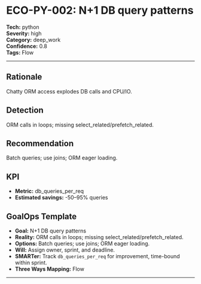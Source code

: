 # ECO-PY-002: N+1 DB query patterns

**Tech:** python  
**Severity:** high  
**Category:** deep_work  
**Confidence:** 0.8  
**Tags:** Flow

---

## Rationale
Chatty ORM access explodes DB calls and CPU/IO.

## Detection
ORM calls in loops; missing select_related/prefetch_related.

## Recommendation
Batch queries; use joins; ORM eager loading.

## KPI
- **Metric:** db_queries_per_req  
- **Estimated savings:** -50–95% queries

## GoalOps Template
- **Goal:** N+1 DB query patterns  
- **Reality:** ORM calls in loops; missing select_related/prefetch_related.  
- **Options:** Batch queries; use joins; ORM eager loading.  
- **Will:** Assign owner, sprint, and deadline.  
- **SMARTer:** Track `db_queries_per_req` for improvement, time-bound within sprint.  
- **Three Ways Mapping:** Flow

---

